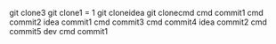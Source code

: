 git clone3
git clone1 = 1
git cloneidea
git clonecmd
cmd commit1
cmd commit2
idea commit1
cmd commit3
cmd commit4
idea commit2
cmd commit5
dev cmd commit1